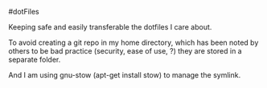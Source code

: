 #dotFiles

Keeping safe and easily transferable the dotfiles I care about.

To avoid creating a git repo in my home directory, which has been noted by others to be bad practice (security, ease of use, ?) they are stored in a separate folder.

And I am using gnu-stow (apt-get install stow) to manage the symlink.